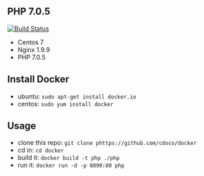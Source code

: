 ## PHP 7.0.5

[![Build Status](https://travis-ci.org/cdoco/docker.svg)](https://travis-ci.org/cdoco/docker)

* Centos 7
* Nginx 1.9.9
* PHP 7.0.5

## Install Docker
* ubuntu: `sudo apt-get install docker.io`
* centos: `sudo yum install docker`

## Usage
* clone this repo: `git clone phttps://github.com/cdoco/docker`
* cd in: `cd docker`
* build it: `docker build -t php ./php`
* run it: `docker run -d -p 8090:80 php`
